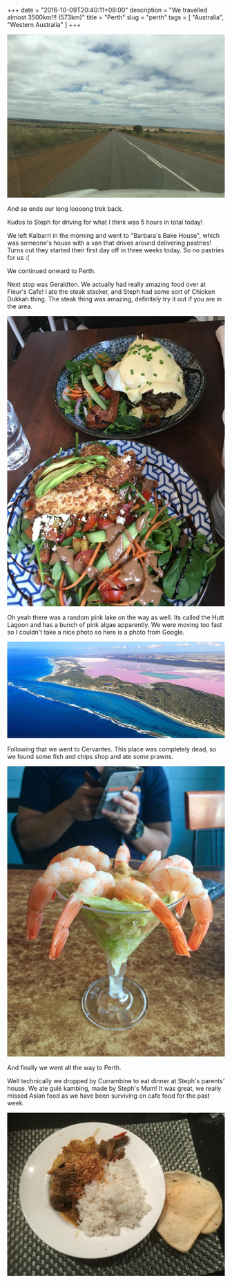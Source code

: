 +++
date = "2016-10-09T20:40:11+08:00"
description = "We travelled almost 3500km!!! (573km)"
title = "Perth"
slug = "perth"
tags = [ "Australia", "Western Australia" ]
+++

![view](/images/2016/perth/view.jpg)

And so ends our long loooong trek back.

Kudos to Steph for driving for what I think was 5 hours in total today!

We left Kalbarri in the morning and went to "Barbara's Bake House", which was someone's house with a van that drives around delivering pastries! Turns out they started their first day off in three weeks today. So no pastries for us :(

We continued onward to Perth.

Next stop was Geraldton. We actually had really amazing food over at Fleur's Cafe! I ate the steak stacker, and Steph had some sort of Chicken Dukkah thing. The steak thing was amazing, definitely try it out if you are in the area.

![fleur](/images/2016/perth/fleur.jpg)

Oh yeah there was a random pink lake on the way as well. Its called the Hutt Lagoon and has a bunch of pink algae apparently. We were moving too fast so I couldn't take a nice photo so here is a photo from Google.

![huttlagoon](/images/2016/perth/huttlagoon.jpg)

Following that we went to Cervantes. This place was completely dead, so we found some fish and chips shop and ate some prawns.

![prawns](/images/2016/perth/prawns.jpg)

And finally we went all the way to Perth.

Well technically we dropped by Currambine to eat dinner at Steph's parents' house. We ate gulé kambing, made by Steph's Mum! It was great, we really missed Asian food as we have been surviving on cafe food for the past week.

![gule](/images/2016/perth/gule.jpg)
